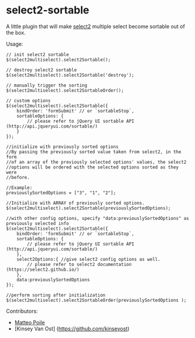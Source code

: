select2-sortable
================

A little plugin that will make [select2](https://github.com/ivaynberg/select2) multiple select become sortable out of the box.

Usage:

	// init select2 sortable
	$(select2multiselect).select2Sortable();
	
	// destroy select2 sortable
	$(select2multiselect).select2Sortable('destroy');
	
	// manually trigger the sorting
	$(select2multiselect).select2SortableOrder();
	
	// custom options
	$(select2multiselect).select2Sortable({
		bindOrder: 'formSubmit' // or `sortableStop`,
		sortableOptions: {
			// please refer to jQuery UI sortable API (http://api.jqueryui.com/sortable/)
		}
	});
	
	//initialize with previously sorted options
	//By passing the previously sorted value taken from select2, in the form
	//of an array of the previously selected options' values, the select2
	//options will be ordered with the selected options sorted as they were
	//before.

	//Example:
	previouslySortedOptions = ["3", "1", "2"];

	//Initialize with ARRAY of previously sorted options.
	$(select2multiselect).select2Sortable(previouslySortedOptions);
	
	//with other config options, specify "data:previouslySortedOptions" as previously selected info
	$(select2multiselect).select2Sortable({
		bindOrder: 'formSubmit' // or `sortableStop`,
		sortableOptions: {
			// please refer to jQuery UI sortable API (http://api.jqueryui.com/sortable/)
		},
		select2Options:{ //give select2 config options as well.
			// please refer to select2 documentation (https://select2.github.io/)
		},
		data:previouslySortedOptions
	});

	//perform sorting after initialization
	$(select2multiselect).select2SortableOrder(previouslySortedOptions );


Contributors:

- [Matteo Poile](https://github.com/matteopoile)
- [Kinsey Van Ost] (https://github.com/kinseyost)
